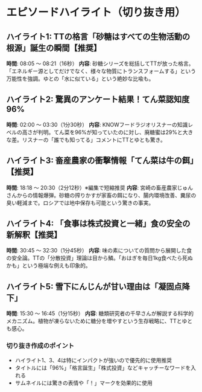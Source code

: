 # エピソードハイライト（切り抜き用）

## ハイライト1: TTの格言「砂糖はすべての生物活動の根源」誕生の瞬間【推奨】
**時間**: 08:05 〜 08:21（16秒）
**内容**: 砂糖シリーズを総括してTTが放った格言。「エネルギー源としてだけでなく、様々な物質にトランスフォームする」という万能性を強調。ゆとの「水に似ている」という絶妙な比喩も。

## ハイライト2: 驚異のアンケート結果！てん菜認知度96%
**時間**: 02:00 〜 03:30（1分30秒）
**内容**: KNOWフードラジオリスナーの知識レベルの高さが判明。てん菜を96%が知っていたのに対し、廃糖蜜は29%と大きな差。リスナーの「誰でも知ってる」コメントにTTとゆとも驚き。

## ハイライト3: 畜産農家の衝撃情報「てん菜は牛の餌」【推奨】
**時間**: 18:18 〜 20:30（2分12秒）※編集で短縮推奨
**内容**: 宮崎の畜産農家じゅんさんからの情報爆弾。砂糖の搾りかすが家畜の餌になり、腸内環境改善、糞尿の臭い軽減まで。ロシアでは地中保存も可能という驚きの事実。

## ハイライト4: 「食事は株式投資と一緒」食の安全の新解釈【推奨】
**時間**: 30:45 〜 32:30（1分45秒）
**内容**: 味の素についての質問から展開した食の安全論。TTの「分散投資」理論は目から鱗。「おはぎを毎日1kg食べたら死ぬかも」という極端な例えも印象的。

## ハイライト5: 雪下にんじんが甘い理由は「凝固点降下」
**時間**: 15:30 〜 16:45（1分15秒）
**内容**: 糖類研究者の千早さんが解説する科学的メカニズム。植物が凍らないために糖分を増やすという生存戦略に、TTとゆとも感心。

### 切り抜き作成のポイント
- ハイライト1、3、4は特にインパクトが強いので優先的に使用推奨
- タイトルには「96%」「格言誕生」「株式投資」などキャッチーなワードを入れる
- サムネイルには驚きの表情や「！」マークを効果的に使用